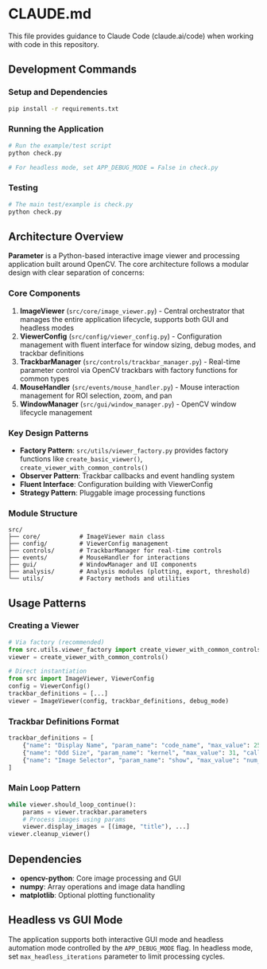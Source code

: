 # CLAUDE.md

This file provides guidance to Claude Code (claude.ai/code) when working with code in this repository.

## Development Commands

### Setup and Dependencies
```bash
pip install -r requirements.txt
```

### Running the Application
```bash
# Run the example/test script
python check.py

# For headless mode, set APP_DEBUG_MODE = False in check.py
```

### Testing
```bash
# The main test/example is check.py
python check.py
```

## Architecture Overview

**Parameter** is a Python-based interactive image viewer and processing application built around OpenCV. The core architecture follows a modular design with clear separation of concerns:

### Core Components

1. **ImageViewer** (`src/core/image_viewer.py`) - Central orchestrator that manages the entire application lifecycle, supports both GUI and headless modes
2. **ViewerConfig** (`src/config/viewer_config.py`) - Configuration management with fluent interface for window sizing, debug modes, and trackbar definitions  
3. **TrackbarManager** (`src/controls/trackbar_manager.py`) - Real-time parameter control via OpenCV trackbars with factory functions for common types
4. **MouseHandler** (`src/events/mouse_handler.py`) - Mouse interaction management for ROI selection, zoom, and pan
5. **WindowManager** (`src/gui/window_manager.py`) - OpenCV window lifecycle management

### Key Design Patterns

- **Factory Pattern**: `src/utils/viewer_factory.py` provides factory functions like `create_basic_viewer()`, `create_viewer_with_common_controls()`
- **Observer Pattern**: Trackbar callbacks and event handling system
- **Fluent Interface**: Configuration building with ViewerConfig
- **Strategy Pattern**: Pluggable image processing functions

### Module Structure
```
src/
├── core/           # ImageViewer main class
├── config/         # ViewerConfig management  
├── controls/       # TrackbarManager for real-time controls
├── events/         # MouseHandler for interactions
├── gui/            # WindowManager and UI components
├── analysis/       # Analysis modules (plotting, export, threshold)
└── utils/          # Factory methods and utilities
```

## Usage Patterns

### Creating a Viewer
```python
# Via factory (recommended)
from src.utils.viewer_factory import create_viewer_with_common_controls
viewer = create_viewer_with_common_controls()

# Direct instantiation
from src import ImageViewer, ViewerConfig
config = ViewerConfig()
trackbar_definitions = [...]
viewer = ImageViewer(config, trackbar_definitions, debug_mode)
```

### Trackbar Definitions Format
```python
trackbar_definitions = [
    {"name": "Display Name", "param_name": "code_name", "max_value": 255, "initial_value": 128},
    {"name": "Odd Size", "param_name": "kernel", "max_value": 31, "callback": "odd", "initial_value": 5},
    {"name": "Image Selector", "param_name": "show", "max_value": "num_images-1", "initial_value": 0}
]
```

### Main Loop Pattern
```python
while viewer.should_loop_continue():
    params = viewer.trackbar.parameters
    # Process images using params
    viewer.display_images = [(image, "title"), ...]
viewer.cleanup_viewer()
```

## Dependencies

- **opencv-python**: Core image processing and GUI
- **numpy**: Array operations and image data handling
- **matplotlib**: Optional plotting functionality

## Headless vs GUI Mode

The application supports both interactive GUI mode and headless automation mode controlled by the `APP_DEBUG_MODE` flag. In headless mode, set `max_headless_iterations` parameter to limit processing cycles.